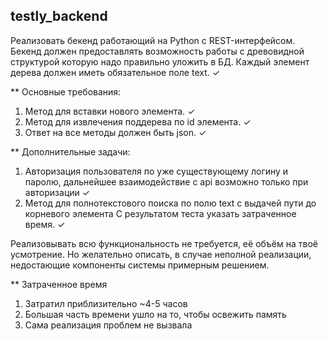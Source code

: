 ## testly_backend

Реализовать бекенд работающий на Python с REST-интерфейсом. Бекенд должен предоставлять
возможность работы с древовидной структурой которую надо правильно уложить в БД. Каждый элемент
дерева должен иметь обязательное поле text. ✓


** Основные требования:
1. Метод для вставки нового элемента. ✓
2. Метод для извлечения поддерева по id элемента. ✓
3. Ответ на все методы должен быть json. ✓


** Дополнительные задачи:
1. Авторизация пользователя по уже существующему логину и паролю, дальнейшее взаимодействие с
api возможно только при авторизации ✓ 
2. Метод для полнотекстового поиска по полю text с выдачей пути до корневого элемента
С результатом теста указать затраченное время. ✓


Реализовывать всю функциональность не требуется, её объём на твоё усмотрение.
Но желательно описать, в случае неполной реализации, недостающие компоненты системы примерным
решением.


** Затраченное время 
1. Затратил приблизительно ~4-5 часов
2. Большая часть времени ушло на то, чтобы освежить память
3. Сама реализация проблем не вызвала
